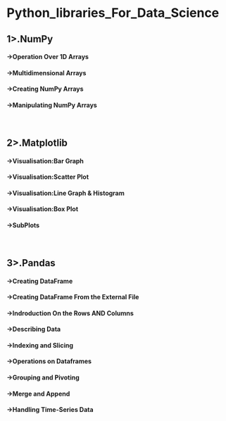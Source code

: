 # Python_libraries_For_Data_Science
<h2>1>.NumPy</h2>
<h4>->Operation Over 1D Arrays</h4>
<h4>->Multidimensional Arrays</h4>
<h4>->Creating NumPy Arrays</h4>
<h4>->Manipulating NumPy Arrays</h4>
<br>
<h2>2>.Matplotlib</h2>
<h4>->Visualisation:Bar Graph</h4>
<h4>->Visualisation:Scatter Plot</h4>
<h4>->Visualisation:Line Graph & Histogram</h4>
<h4>->Visualisation:Box Plot</h4>
<h4>->SubPlots</h4>
<br>
<h2>3>.Pandas</h2>
<h4>->Creating DataFrame</h4>
<h4>->Creating DataFrame From the External File</h4>
<h4>->Indroduction On the Rows AND Columns</h4>
<h4>->Describing Data</h4>
<h4>->Indexing and Slicing</h4>
<h4>->Operations on Dataframes</h4>
<h4>->Grouping and Pivoting</h4>
<h4>->Merge and Append</h4>
<h4>->Handling Time-Series Data</h4>

